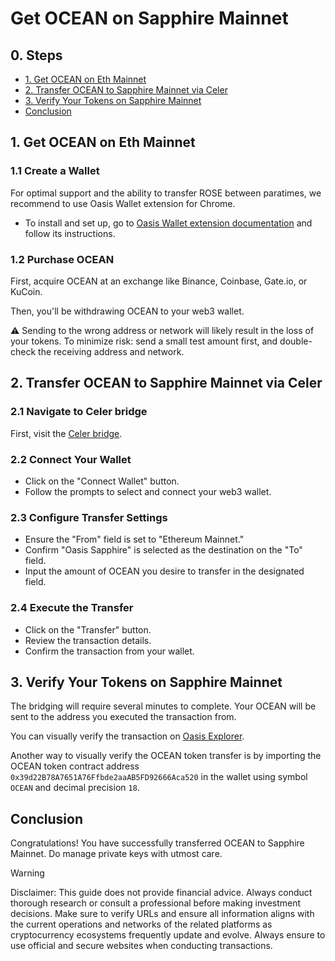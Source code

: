 # Get OCEAN on Sapphire Mainnet

## 0. Steps

- [1. Get OCEAN on Eth Mainnet](#1-get-ocean-on-eth-mainnet)
- [2. Transfer OCEAN to Sapphire Mainnet via Celer](#2-transfer-ocean-to-sapphire-mainnet-via-celer)
- [3. Verify Your Tokens on Sapphire Mainnet](#3-verify-your-tokens-on-sapphire-mainnet)
- [Conclusion](#conclusion)

## 1. Get OCEAN on Eth Mainnet

### 1.1 Create a Wallet

For optimal support and the ability to transfer ROSE between paratimes, we recommend to use Oasis Wallet extension for Chrome.
- To install and set up, go to [Oasis Wallet extension documentation](https://docs.oasis.io/general/manage-tokens/oasis-wallets/browser-extension/#install-the-oasis-wallet-via-chrome-web-store) and follow its instructions.

### 1.2 Purchase OCEAN

First, acquire OCEAN at an exchange like Binance, Coinbase, Gate.io, or KuCoin.

Then, you'll be withdrawing OCEAN to your web3 wallet.

⚠️ Sending to the wrong address or network will likely result in the loss of your tokens. To minimize risk: send a small test amount first, and double-check the receiving address and network.

## 2. Transfer OCEAN to Sapphire Mainnet via Celer

### 2.1 Navigate to Celer bridge

First, visit the [Celer bridge](https://cbridge.celer.network/1/23294/OCEAN).

### 2.2 Connect Your Wallet

- Click on the "Connect Wallet" button.
- Follow the prompts to select and connect your web3 wallet.

### 2.3 Configure Transfer Settings

- Ensure the "From" field is set to "Ethereum Mainnet."
- Confirm "Oasis Sapphire" is selected as the destination on the "To" field.
- Input the amount of OCEAN you desire to transfer in the designated field.

### 2.4 Execute the Transfer

- Click on the "Transfer" button.
- Review the transaction details.
- Confirm the transaction from your wallet.

## 3. Verify Your Tokens on Sapphire Mainnet

The bridging will require several minutes to complete. Your OCEAN will be sent to the address you executed the transaction from.

You can visually verify the transaction on [Oasis Explorer](https://explorer.sapphire.oasis.io/address/0x39d22B78A7651A76Ffbde2aaAB5FD92666Aca520/transactions).

Another way to visually verify the OCEAN token transfer is by importing the OCEAN token contract address `0x39d22B78A7651A76Ffbde2aaAB5FD92666Aca520` in the wallet using symbol `OCEAN` and decimal precision `18`.

## Conclusion

Congratulations! You have successfully transferred OCEAN to Sapphire Mainnet. Do manage private keys with utmost care.

> [!WARNING]
> Disclaimer: This guide does not provide financial advice. Always conduct thorough research or consult a professional before making investment decisions. Make sure to verify URLs and ensure all information aligns with the current operations and networks of the related platforms as cryptocurrency ecosystems frequently update and evolve. Always ensure to use official and secure websites when conducting transactions.